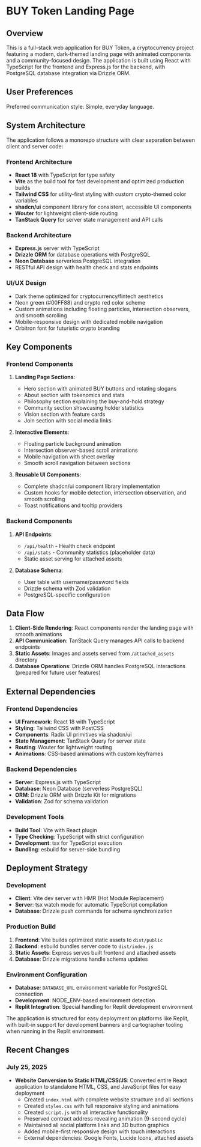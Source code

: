 # BUY Token Landing Page

## Overview

This is a full-stack web application for BUY Token, a cryptocurrency project featuring a modern, dark-themed landing page with animated components and a community-focused design. The application is built using React with TypeScript for the frontend and Express.js for the backend, with PostgreSQL database integration via Drizzle ORM.

## User Preferences

Preferred communication style: Simple, everyday language.

## System Architecture

The application follows a monorepo structure with clear separation between client and server code:

### Frontend Architecture
- **React 18** with TypeScript for type safety
- **Vite** as the build tool for fast development and optimized production builds
- **Tailwind CSS** for utility-first styling with custom crypto-themed color variables
- **shadcn/ui** component library for consistent, accessible UI components
- **Wouter** for lightweight client-side routing
- **TanStack Query** for server state management and API calls

### Backend Architecture
- **Express.js** server with TypeScript
- **Drizzle ORM** for database operations with PostgreSQL
- **Neon Database** serverless PostgreSQL integration
- RESTful API design with health check and stats endpoints

### UI/UX Design
- Dark theme optimized for cryptocurrency/fintech aesthetics
- Neon green (#00FF88) and crypto red color scheme
- Custom animations including floating particles, intersection observers, and smooth scrolling
- Mobile-responsive design with dedicated mobile navigation
- Orbitron font for futuristic crypto branding

## Key Components

### Frontend Components
1. **Landing Page Sections**:
   - Hero section with animated BUY buttons and rotating slogans
   - About section with tokenomics and stats
   - Philosophy section explaining the buy-and-hold strategy
   - Community section showcasing holder statistics
   - Vision section with feature cards
   - Join section with social media links

2. **Interactive Elements**:
   - Floating particle background animation
   - Intersection observer-based scroll animations
   - Mobile navigation with sheet overlay
   - Smooth scroll navigation between sections

3. **Reusable UI Components**:
   - Complete shadcn/ui component library implementation
   - Custom hooks for mobile detection, intersection observation, and smooth scrolling
   - Toast notifications and tooltip providers

### Backend Components
1. **API Endpoints**:
   - `/api/health` - Health check endpoint
   - `/api/stats` - Community statistics (placeholder data)
   - Static asset serving for attached assets

2. **Database Schema**:
   - User table with username/password fields
   - Drizzle schema with Zod validation
   - PostgreSQL-specific configuration

## Data Flow

1. **Client-Side Rendering**: React components render the landing page with smooth animations
2. **API Communication**: TanStack Query manages API calls to backend endpoints
3. **Static Assets**: Images and assets served from `/attached_assets` directory
4. **Database Operations**: Drizzle ORM handles PostgreSQL interactions (prepared for future user features)

## External Dependencies

### Frontend Dependencies
- **UI Framework**: React 18 with TypeScript
- **Styling**: Tailwind CSS with PostCSS
- **Components**: Radix UI primitives via shadcn/ui
- **State Management**: TanStack Query for server state
- **Routing**: Wouter for lightweight routing
- **Animations**: CSS-based animations with custom keyframes

### Backend Dependencies
- **Server**: Express.js with TypeScript
- **Database**: Neon Database (serverless PostgreSQL)
- **ORM**: Drizzle ORM with Drizzle Kit for migrations
- **Validation**: Zod for schema validation

### Development Tools
- **Build Tool**: Vite with React plugin
- **Type Checking**: TypeScript with strict configuration
- **Development**: tsx for TypeScript execution
- **Bundling**: esbuild for server-side bundling

## Deployment Strategy

### Development
- **Client**: Vite dev server with HMR (Hot Module Replacement)
- **Server**: tsx watch mode for automatic TypeScript compilation
- **Database**: Drizzle push commands for schema synchronization

### Production Build
1. **Frontend**: Vite builds optimized static assets to `dist/public`
2. **Backend**: esbuild bundles server code to `dist/index.js`
3. **Static Assets**: Express serves built frontend and attached assets
4. **Database**: Drizzle migrations handle schema updates

### Environment Configuration
- **Database**: `DATABASE_URL` environment variable for PostgreSQL connection
- **Development**: NODE_ENV-based environment detection
- **Replit Integration**: Special handling for Replit development environment

The application is structured for easy deployment on platforms like Replit, with built-in support for development banners and cartographer tooling when running in the Replit environment.

## Recent Changes

### July 25, 2025
- **Website Conversion to Static HTML/CSS/JS**: Converted entire React application to standalone HTML, CSS, and JavaScript files for easy deployment
  - Created `index.html` with complete website structure and all sections
  - Created `styles.css` with full responsive styling and animations  
  - Created `script.js` with all interactive functionality
  - Preserved contract address revealing animation (9-second cycle)
  - Maintained all social platform links and 3D button graphics
  - Added mobile-first responsive design with touch interactions
  - External dependencies: Google Fonts, Lucide Icons, attached assets